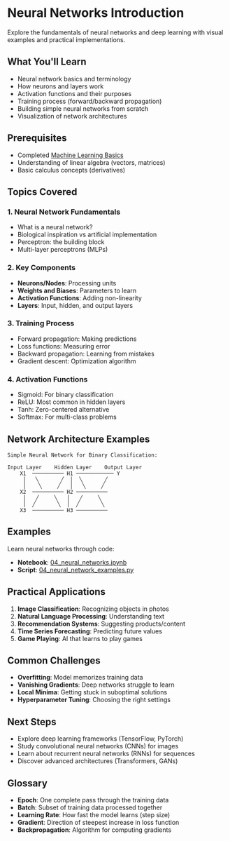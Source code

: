 # Neural Networks Introduction

Explore the fundamentals of neural networks and deep learning with visual examples and practical implementations.

## What You'll Learn

- Neural network basics and terminology
- How neurons and layers work
- Activation functions and their purposes
- Training process (forward/backward propagation)
- Building simple neural networks from scratch
- Visualization of network architectures

## Prerequisites

- Completed [Machine Learning Basics](../03_machine_learning/README.md)
- Understanding of linear algebra (vectors, matrices)
- Basic calculus concepts (derivatives)

## Topics Covered

### 1. Neural Network Fundamentals
- What is a neural network?
- Biological inspiration vs artificial implementation
- Perceptron: the building block
- Multi-layer perceptrons (MLPs)

### 2. Key Components
- **Neurons/Nodes**: Processing units
- **Weights and Biases**: Parameters to learn
- **Activation Functions**: Adding non-linearity
- **Layers**: Input, hidden, and output layers

### 3. Training Process
- Forward propagation: Making predictions
- Loss functions: Measuring error
- Backward propagation: Learning from mistakes
- Gradient descent: Optimization algorithm

### 4. Activation Functions
- Sigmoid: For binary classification
- ReLU: Most common in hidden layers
- Tanh: Zero-centered alternative
- Softmax: For multi-class problems

## Network Architecture Examples

```
Simple Neural Network for Binary Classification:

Input Layer    Hidden Layer    Output Layer
    X1  ────────── H1 ──────────── Y
     │   ╲       ╱  │  ╲       ╱
     │    ╲     ╱   │   ╲     ╱
    X2  ────────── H2 ──────────
     │   ╱     ╲   │   ╱     ╲
     │  ╱       ╲  │  ╱       ╲
    X3  ────────── H3 ──────────
```

## Examples

Learn neural networks through code:
- **Notebook**: [04_neural_networks.ipynb](../../notebooks/04_neural_networks.ipynb)
- **Script**: [04_neural_network_examples.py](../../examples/04_neural_network_examples.py)

## Practical Applications

1. **Image Classification**: Recognizing objects in photos
2. **Natural Language Processing**: Understanding text
3. **Recommendation Systems**: Suggesting products/content
4. **Time Series Forecasting**: Predicting future values
5. **Game Playing**: AI that learns to play games

## Common Challenges

- **Overfitting**: Model memorizes training data
- **Vanishing Gradients**: Deep networks struggle to learn
- **Local Minima**: Getting stuck in suboptimal solutions
- **Hyperparameter Tuning**: Choosing the right settings

## Next Steps

- Explore deep learning frameworks (TensorFlow, PyTorch)
- Study convolutional neural networks (CNNs) for images
- Learn about recurrent neural networks (RNNs) for sequences
- Discover advanced architectures (Transformers, GANs)

## Glossary

- **Epoch**: One complete pass through the training data
- **Batch**: Subset of training data processed together
- **Learning Rate**: How fast the model learns (step size)
- **Gradient**: Direction of steepest increase in loss function
- **Backpropagation**: Algorithm for computing gradients